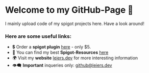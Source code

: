 # Welcome to my GitHub-Page 👋

I mainly upload code of my spigot projects here. Have a look around!

### Here are some useful links:

* 💲 Order a **spigot plugin** [here](https://marvinleiers.de/plugin) - only $5.
* 💎 You can find my best **Spigot-Resources** [here](https://www.spigotmc.org/resources/authors/marvin2k0.1093280/) 
* 🌍 Visit my **website** [leiers.dev](https://leiers.dev) for more interesting information
* 👁‍🗨 **Important** inqueries only: [github@leiers.dev](mailto:github@leiers.dev)

<!--
**MarvinLeiers/MarvinLeiers** is a ✨ _special_ ✨ repository because its `README.md` (this file) appears on your GitHub profile.
-->

